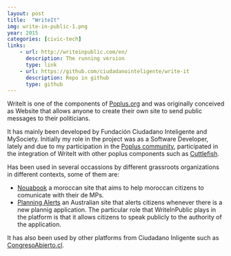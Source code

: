 ```yaml
---
layout: post
title:  "WriteIt"
img: write-in-public-1.png
year: 2015
categories: [civic-tech]
links: 
    - url: http://writeinpublic.com/en/
      description: The running version
      type: link
    - url: https://github.com/ciudadanointeligente/write-it
      description: Repo in github
      type: github
---
```

WriteIt is one of the components of [Poplus.org](http://poplus.org) and was originally conceived as Website that allows anyone to create their own site to send public messages to their politicians.

It has mainly been developed by Fundación Ciudadano Inteligente and MySociety. Initially my role in the project was as a Software Developer, lately and due to my participation in the [Poplus community](/poplus/), participated in the integration of WriteIt with other poplus components such as [Cuttlefish](https://cuttlefish.io/).

Has been used in several occassions by different grassroots organizations in different contexts, some of them are:

* [Nouabook](http://nouabook.ma/fr/) a moroccan site that aims to help moroccan citizens to comunicate with their de MPs.
* [Planning Alerts](https://www.planningalerts.org.au/) an Australian site that alerts citizens whenever there is a new plannig application. The particular role that WriteInPublic plays in the platform is that it allows citizens to speak publicly to the authority of the application.

It has also been used by other platforms from Ciudadano Inligente such as [CongresoAbierto.cl](http://congresoabierto.cl/).